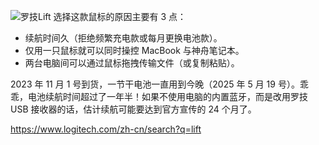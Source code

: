 ![罗技Lift](https://lib.zhaiduting.work.gd/uPic/%E7%BD%97%E6%8A%80Lift.png)
选择这款鼠标的原因主要有 3 点：

- 续航时间久（拒绝频繁充电款或每月更换电池款）。
- 仅用一只鼠标就可以同时操控 MacBook 与神舟笔记本。
- 两台电脑间可以通过鼠标拖拽传输文件（或复制粘贴）。

2023 年 11 月 1 号到货，一节干电池一直用到今晚（2025 年 5 月 19 号）。乖乖，电池续航时间超过了一年半！如果不使用电脑的内置蓝牙，而是改用罗技 USB 接收器的话，估计续航可能要达到官方宣传的 24 个月了。

https://www.logitech.com/zh-cn/search?q=lift
